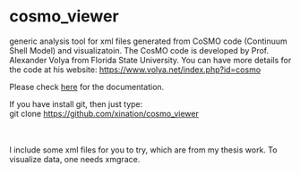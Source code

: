 # cosmo_viewer
generic analysis tool for xml files generated from CoSMO code (Continuum Shell Model) and visualizatoin. The CosMO code is developed by Prof. Alexander Volya from Florida State University. You can have more details for the code at his website: https://www.volya.net/index.php?id=cosmo

Please check <a href="http://peiluan-tai.com/programs/CoSMo_viewer_instruction.html">here</a> for the documentation. 

If you have install git, then just type: <br>
git clone https://github.com/xination/cosmo_viewer <br>

 <br>
 <br>
 I include some xml files for you to try, which are from my thesis work.
 To visualize data, one needs xmgrace.
